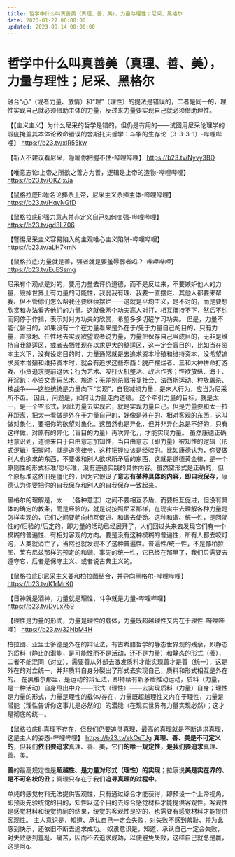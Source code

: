 ```yaml
---
title: 哲学中什么叫真善美（真理、善、美），力量与理性；尼采、黑格尔
date: 2023-01-27 00:00:00
updated: 2023-09-14 00:00:00
---
```


# 哲学中什么叫真善美（真理、善、美），力量与理性；尼采、黑格尔

融合“心”（或者力量、激情）和“理”（理性）的提法是错误的，二者是同一的，理性实现自己就必须借助主体的力量，反过来力量要实现自己就必须借助理性。

【【主义主义】为什么尼采的哲学是错的，但仍是有用的——试图用尼采伦理学的瑕疵掩盖其本体论致命错误的舍斯托夫哲学：斗争的生存论（3-3-3-1）-哔哩哔哩】 https://b23.tv/xIR55kw

【新人不建议看尼采，隐喻你把握不住-哔哩哔哩】 https://b23.tv/Nyvy3BD

【唯意志论:上帝之所欲之善方为善，逻辑是上帝的造物-哔哩哔哩】 https://b23.tv/OKZixJa

【鼠格拉底E:唯名论捧杀上帝，尼采主义杀捧主体-哔哩哔哩】 https://b23.tv/HqyNGfD

【鼠格拉底E:强力意志并非定义自己如何变强-哔哩哔哩】 https://b23.tv/gd3LZ06

【警惕尼采主义容易陷入的主观唯心主义陷阱-哔哩哔哩】 https://b23.tv/aLH7kmN

【鼠格拉底:力量就是善，强者就是要羞辱弱者吗？-哔哩哔哩】 https://b23.tv/EuESsmg

尼采有个观点是对的，要用力量去评价道德，而不是反过来，不要嫉妒他人的力量，毁掉世界上有力量的可能性，我弱我有理、我要一直摆烂、其他人都要来帮我、但不管你们怎么帮我还要继续摆烂——这就是平均主义，是不对的，而是要想欣赏和办法看齐他们的力量。这就像两个功夫高人对打，相互僵持不下，然后不约而同停手作揖，表示对对方功夫的欣赏，希望多多切磋学习功夫。
但是，力量不能代替目的，如果没有一个在力量看来是外在于/先于力量自己的目的，只有力量，直接地、任性地去实现欲望或者说力量，力量把保存自己当成目的，无非是维持自我舒适区，或者去牺牲现在以求更大的舒适区，这一定会盲目的，比如当在资本主义下，没有设定目的时，力量通常就是去追求资本增殖和维持资本，没希望追求资本增殖和维持资本时，就会有追求这些东西：脱产摆烂者、三和大神拼命打游戏、小资追求提前退休；行为艺术、咬打火机整活、政治作秀；性欲放纵、海王、开淫趴；小资文青玩艺术、旅游；无差别杀戮报复社会、法西斯运动、种族屠杀、核战争——这些统统是力量向下“实现”，自我减损力量，是末人行为，应当为尼采所不齿。
因此，问题是，如何让力量走向道德。
这个牵引力量的目标，就是太一，是一个空形式，因此力量去实现它，就是实现力量自己。但是力量要和太一拉开距离，把太一看做是外在于力量自己的，好像是外在的、相对客观的东西，这叫做对象化，要把你的欲望对象化。这虽然也是异化，但并非异化总是不好的，只有这样做，对原有的异化（盲目的力量）再次异化，，才能实现力量。
虽然康德正确地意识到，道德来自于自由意志加知性，当自由意志（即力量）被知性的逻辑（形式逻辑）把握时，就是道德律令，这种把握应该是经验的。比如康德认为，你要做别人也欲求的东西，不要做和别人欲求所矛盾的东西，这就是道德黄金律，是一个原则性的形式标准/愿标准，没有道德实践的具体内容。虽然空形式是正确的，但个原标准这依旧是僵化的，因为它假设了**意志有某种具体的内容，即自我保存**，康德认为你要把你的自我保存和别人的自我保存一致起来。

黑格尔的理解是，太一（各种意志）之间不要相互矛盾、而要相互促进，但没有具体的确定的教条，而是经验的，就是说按照尼采那样，在现实中去理解各种力量是怎样实现的，它们之间要朝向相互促进、和谐去使劲。这种和谐、统一性，是回溯性的/后验的/后定的，即力量的活动已经展开了，人们回过头来去发现它们有一个模糊的普遍性、有相对客观的方向。要是没有这种模糊的普遍性，所有人都去咬灯泡，人类就消亡了，当然也就发现不了这种普遍性。普遍性/统一性，不是像柏拉图、莱布尼兹那样的预定的和谐、事先的统一性，它已经在那里了，我们只需要去遵守它，后者是保守主义、或者说古典主义的。

【鼠格拉底E:尼采主义要和柏拉图结合，并导向黑格尔-哔哩哔哩】 https://b23.tv/K1rMrK0

【日神就是酒神，力量就是理性，斗争就是力量-哔哩哔哩】 https://b23.tv/DvLx759

【理性是力量的形式，力量是理性的载体，力量既超越理性又内在于理性-哔哩哔哩】 https://b23.tv/32NbM4H

柏拉图、亚里士多德是外在的辩证法，有古希腊哲学的静态世界观的残余，即静态的质料（静止的潜能，是可能性而不是活动，还不是力量）和静态的形式（善），二者不能混同（对立），需要善从外部去激发质料才能实现善才是善（统一），这是外在的对立统一，并非质料自身分裂出了形式去实现自己，质料和形式相互是外在的。
在黑格尔那里，是运动的辩证法，即持续有新矛盾推动运动，质料（力量，是一种活动）自身甩出中介——形式（理性）——去实现质料（力量）自身；理性是力量的形式，力量是理性的载体/存在，力量既超越理性又内在于理性，力量是潜能（理性告诉你这事儿是必然的）的潜能（在现实世界有力量实现必然）；这才是彻底的统一。

【鼠格拉底E:真理不存在，但我们仍要追寻真理，最高的真理就是不断追求真理，这是主人的姿态-哔哩哔哩】 https://b23.tv/ekOeTJg
**真理、善、美是不可定义的**，但我们**依旧要追求**真理、善、美，它们**的唯一规定性，是我们要追求**真理、善、美。

**善**的最高规定性是**超越性、是力量对形式（理性）的实现**；拉康说**美是实在界的、是不可名状的丑**；真理只存在于我们**追寻真理的过程中**。

单纯的感觉材料无法提供客观性，只有通过综合才能获得，即预设一个上帝视角，即预设先验统觉的目的，知性以这个目的去综合感觉材料才能提供客观性。客观性是感觉材料和统觉协同的结果，统觉的客观性是空的，也需要有感觉材料才能提供客观性。
主人意识是，知道、承认自己一定会失败，对失败不感到羞耻、并为此感到快乐，还依旧不断去追求成功。
奴隶意识是，知道、承认自己一定会失败，对失败感到羞耻、痛苦，因而不去追求成功，以便避免失败，这样自己就总是赢，这是阿q。
